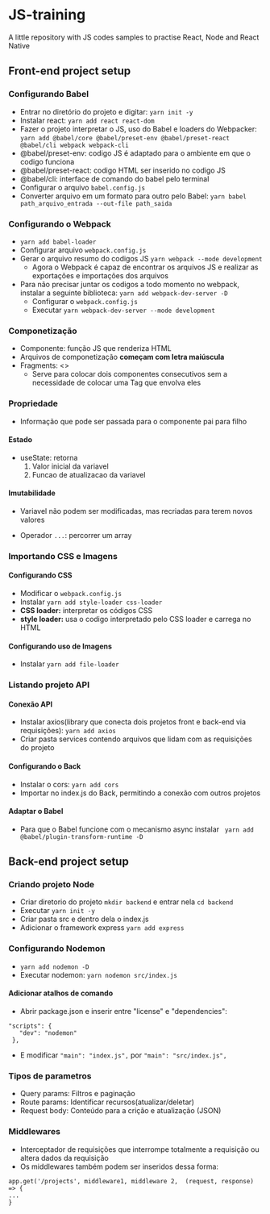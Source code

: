 # JS-training

A little repository with JS codes samples to practise React, Node and React Native

## Front-end project setup


### Configurando Babel
- Entrar no diretório do projeto e digitar: `yarn init -y`
- Instalar react:  `yarn add react react-dom`
- Fazer o projeto interpretar o JS, uso do Babel e loaders do Webpacker:
`yarn add @babel/core @babel/preset-env @babel/preset-react @babel/cli webpack webpack-cli`
- @babel/preset-env: codigo JS é adaptado para o ambiente em que o codigo funciona
- @babel/preset-react: codigo HTML ser inserido no codigo JS
- @babel/cli: interface de comando do babel pelo terminal
- Configurar o arquivo `babel.config.js`
- Converter arquivo em um formato para outro pelo Babel:
`yarn babel path_arquivo_entrada --out-file path_saida`

### Configurando o Webpack
- `yarn add babel-loader`
- Configurar arquivo `webpack.config.js`
- Gerar o arquivo resumo do codigos JS `yarn webpack --mode development`
  - Agora o Webpack é capaz de encontrar os arquivos JS e realizar as exportações e importações dos arquivos
- Para não precisar juntar os codigos a todo momento no webpack, instalar a seguinte biblioteca: `yarn add webpack-dev-server -D`
  - Configurar o `webpack.config.js`
  - Executar `yarn webpack-dev-server --mode development`

### Componetização
- Componente: função JS que renderiza HTML
- Arquivos de componetização **começam com letra maiúscula**
- Fragments: <>
  - Serve para colocar dois componentes consecutivos sem a necessidade de colocar uma Tag que envolva eles

### Propriedade
- Informação que pode ser passada para o componente pai para filho

#### Estado
- useState: retorna
  1. Valor inicial da variavel
  2. Funcao de atualizacao da variavel

#### Imutabilidade
- Variavel não podem ser modificadas, mas recriadas para terem novos valores

- Operador `...`: percorrer um array

### Importando CSS e Imagens

#### Configurando CSS
- Modificar o `webpack.config.js`
- Instalar `yarn add style-loader css-loader`
- **CSS loader:** interpretar os códigos CSS
- **style loader:** usa o codigo interpretado pelo CSS loader e carrega no HTML

#### Configurando uso de Imagens
- Instalar `yarn add file-loader`

### Listando projeto API

#### Conexão API
- Instalar axios(library que conecta dois projetos front e back-end via requisições): `yarn add axios`
- Criar pasta services contendo arquivos que lidam com as requisições do projeto

#### Configurando o Back
- Instalar o cors: `yarn add cors`
- Importar no index.js do Back, permitindo a conexão com outros projetos

#### Adaptar o Babel
- Para que o Babel funcione com o mecanismo async instalar ` yarn add @babel/plugin-transform-runtime -D`

## Back-end project setup


### Criando projeto Node

- Criar diretorio do projeto ```mkdir backend``` e entrar nela ```cd backend```
- Executar ```yarn init -y``` 
- Criar pasta src e dentro dela o index.js
- Adicionar o framework express ```yarn add express```

### Configurando Nodemon
- ```yarn add nodemon -D```
- Executar nodemon: ``yarn nodemon src/index.js``

#### Adicionar atalhos de comando
- Abrir package.json e inserir entre "license" e "dependencies":
 ```
"scripts": {
    "dev": "nodemon"
  },
```
- E modificar   ```"main": "index.js",``` por ```"main": "src/index.js",```

### Tipos de parametros
- Query params: Filtros e paginação
- Route params: Identificar recursos(atualizar/deletar)
- Request body: Conteúdo para a crição e atualização (JSON)

### Middlewares

- Interceptador de requisições que interrompe totalmente a requisição ou altera dados da requisição
- Os middlewares também podem ser inseridos dessa forma:
```
app.get('/projects', middleware1, middleware 2,  (request, response) => {
...
}
```



